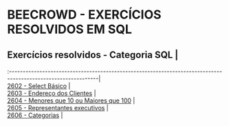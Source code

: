 # BEECROWD - EXERCÍCIOS RESOLVIDOS EM SQL

## Exercícios resolvidos - Categoria SQL                                                                       |
:--------------------------------------------------------------------------------------------------------------|  
[2602 - Select Básico](https://github.com/guto-silva/beecrowd-sql/blob/master/Bee2602.sql)                     |  
[2603 - Endereço dos Clientes](https://github.com/guto-silva/beecrowd-sql/blob/master/Bee2603.sql)             |  
[2604 - Menores que 10 ou Maiores que 100](https://github.com/guto-silva/beecrowd-sql/blob/master/Bee2604.sql) |  
[2605 - Representantes executivos](https://github.com/guto-silva/beecrowd-sql/blob/master/Bee2605.sql)         |  
[2606 - Categorias](https://github.com/guto-silva/beecrowd-sql/blob/master/Bee2606.sql)                        |  
